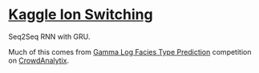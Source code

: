 # [Kaggle Ion Switching](https://www.kaggle.com/c/liverpool-ion-switching)

Seq2Seq RNN with GRU.

Much of this comes from [Gamma Log Facies Type Prediction](https://www.kaggle.com/pradeeppathak9/gamma-log-facies-type-prediction) competition on [CrowdAnalytix](https://www.crowdanalytix.com/contests/gamma-log-facies-type-prediction).


